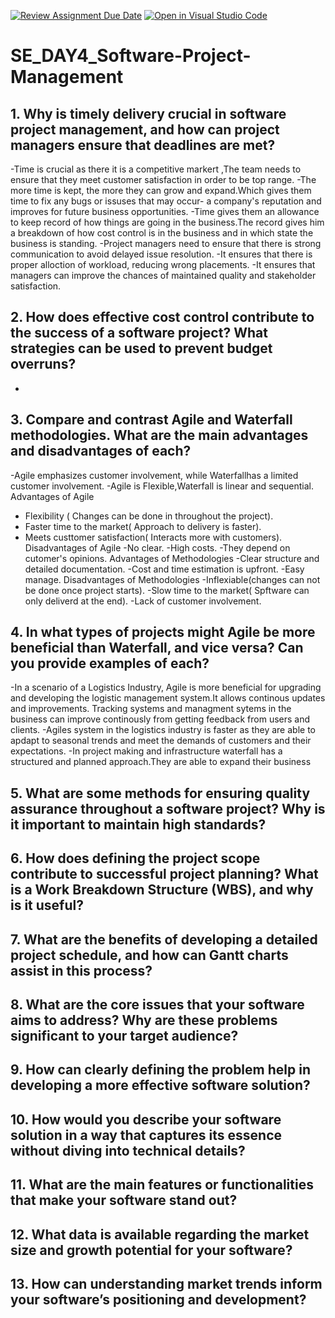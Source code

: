 [![Review Assignment Due Date](https://classroom.github.com/assets/deadline-readme-button-22041afd0340ce965d47ae6ef1cefeee28c7c493a6346c4f15d667ab976d596c.svg)](https://classroom.github.com/a/9pw6JKcu)
[![Open in Visual Studio Code](https://classroom.github.com/assets/open-in-vscode-2e0aaae1b6195c2367325f4f02e2d04e9abb55f0b24a779b69b11b9e10269abc.svg)](https://classroom.github.com/online_ide?assignment_repo_id=18484705&assignment_repo_type=AssignmentRepo)
# SE_DAY4_Software-Project-Management
## 1. Why is timely delivery crucial in software project management, and how can project managers ensure that deadlines are met?
-Time is crucial as there  it is a competitive markert ,The team needs to ensure that they meet customer satisfaction in order to be top range.
-The more time is kept, the more they can grow and expand.Which gives them time to fix any bugs or issuses that may occur- a company's reputation and improves for future business opportunities.
-Time gives them an allowance to keep record of how things are going in the business.The record gives him a breakdown of how cost control is in the  business and in which state the business is standing. 
-Project managers need to ensure that there is strong communication to avoid delayed issue resolution.
-It ensures that there is proper alloction of workload, reducing wrong placements.
-It ensures that managers can improve the chances of maintained quality and stakeholder satisfaction.
## 2. How does effective cost control contribute to the success of a software project? What strategies can be used to prevent budget overruns?
-
## 3. Compare and contrast Agile and Waterfall methodologies. What are the main advantages and disadvantages of each?
-Agile emphasizes customer involvement, while Waterfallhas a limited customer involvement.
-Agile is Flexible,Waterfall is linear and sequential.
Advantages of Agile
- Flexibility ( Changes can be done in throughout the project).
- Faster time to the market( Approach to delivery is faster).
- Meets custtomer satisfaction( Interacts more with customers).
  Disadvantages of Agile
-No clear.
-High costs.
-They depend on cutomer's opinions.
Advantages of Methodologies
-Clear structure and detailed documentation.
-Cost and time estimation is upfront.
-Easy manage.
Disadvantages of Methodologies
-Inflexiable(changes can not be done once project starts).
-Slow time to the market( Spftware can only deliverd at the end).
-Lack of customer involvement.
## 4. In what types of projects might Agile be more beneficial than Waterfall, and vice versa? Can you provide examples of each?
-In a scenario of a Logistics Industry, Agile is more beneficial for upgrading and developing the logistic management system.It allows continous updates and improvements. Tracking systems and managment sytems in the business can improve continously from getting feedback from users and clients.
-Agiles system in the logistics industry is faster as they are able to apdapt to seasonal trends and meet the demands of customers and their expectations.
-In project making and infrastructure waterfall has a structured and planned approach.They are able to expand their business

## 5. What are some methods for ensuring quality assurance throughout a software project? Why is it important to maintain high standards?
## 6. How does defining the project scope contribute to successful project planning? What is a Work Breakdown Structure (WBS), and why is it useful?
## 7. What are the benefits of developing a detailed project schedule, and how can Gantt charts assist in this process?
## 8. What are the core issues that your software aims to address? Why are these problems significant to your target audience?
## 9. How can clearly defining the problem help in developing a more effective software solution?
## 10. How would you describe your software solution in a way that captures its essence without diving into technical details?
## 11. What are the main features or functionalities that make your software stand out?
## 12. What data is available regarding the market size and growth potential for your software?
## 13. How can understanding market trends inform your software’s positioning and development?
